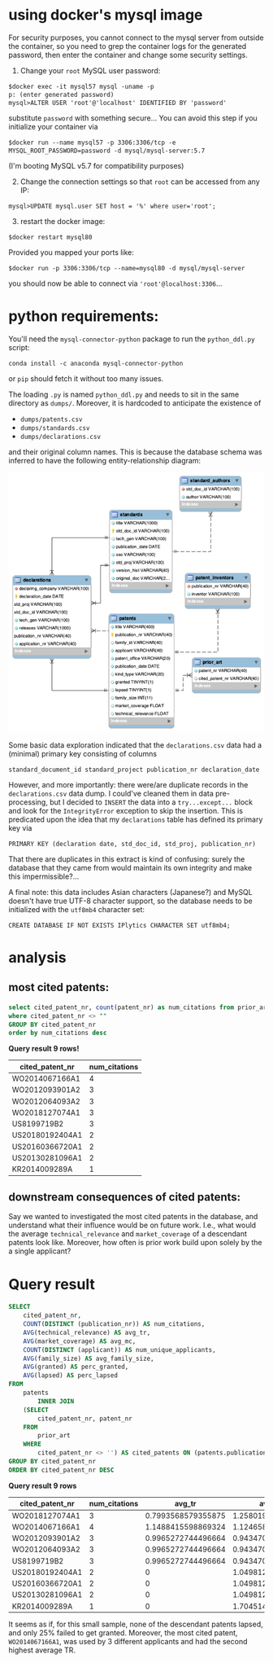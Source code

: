 # using docker's mysql image
For security purposes, you cannot connect to the mysql server from outside the container, so you need to grep the container logs for the generated password, then enter the container and change some security settings.

1. Change your `root` MySQL user password:
```
$docker exec -it mysql57 mysql -uname -p
p: (enter generated password)
mysql>ALTER USER 'root'@'localhost' IDENTIFIED BY 'password'
```
substitute `password` with something secure... You can avoid this step if you initialize your container via
```
$docker run --name mysql57 -p 3306:3306/tcp -e MYSQL_ROOT_PASSWORD=password -d mysql/mysql-server:5.7
```
(I'm booting MySQL v5.7 for compatibility purposes)

2. Change the connection settings so that `root` can be accessed from any IP:
```
mysql>UPDATE mysql.user SET host = '%' where user='root';
```
3. restart the docker image:
```
$docker restart mysql80
```
Provided you mapped your ports like:
```
$docker run -p 3306:3306/tcp --name=mysql80 -d mysql/mysql-server
```
you should now be able to connect via `'root'@localhost:3306`...

# python requirements:
You'll need the `mysql-connector-python` package to run the `python_ddl.py` script:
```
conda install -c anaconda mysql-connector-python
```
or `pip` should fetch it without too many issues.

The loading `.py` is named `python_ddl.py` and needs to sit in the same directory as
`dumps/`. Moreover, it is hardcoded to anticipate the existence of

* `dumps/patents.csv`
* `dumps/standards.csv`
* `dumps/declarations.csv`

and their original column names. This is because the database schema was inferred to have
the following entity-relationship diagram:

![](mwb-reverse-engineer.png)

Some basic data exploration indicated that the `declarations.csv` data had a (minimal) primary key consisting of columns
```
standard_document_id standard_project publication_nr declaration_date
```

However, and more importantly: there were/are duplicate records in the `declarations.csv` data dump. I could've cleaned them in data pre-processing, but I decided to `INSERT` the data into a `try...except...` block and look for the `IntegrityError` exception to skip the insertion. This is predicated upon the idea that my `declarations` table has defined its primary key via
```
PRIMARY KEY (declaration date, std_doc_id, std_proj, publication_nr)
```
That there are duplicates in this extract is kind of confusing: surely the database that they came from would maintain its own integrity and make this impermissible?...

A final note: this data includes Asian characters (Japanese?) and MySQL doesn't have true UTF-8 character support, so the database needs to be initialized with the `utf8mb4` character set:
```
CREATE DATABASE IF NOT EXISTS IPlytics CHARACTER SET utf8mb4;
```

# analysis

## most cited patents:
```sql
select cited_patent_nr, count(patent_nr) as num_citations from prior_art
where cited_patent_nr <> ""
GROUP BY cited_patent_nr
order by num_citations desc
```

**Query result 9 rows!**

cited_patent_nr | num_citations
--- | ---
WO2014067166A1 | 4
WO2012093901A2 | 3
WO2012064093A2 | 3
WO2018127074A1 | 3
US8199719B2 | 3
US20180192404A1 | 2
US20160366720A1 | 2
US20130281096A1 | 2
KR2014009289A | 1

## downstream consequences of cited patents:
Say we wanted to investigated the most cited patents in the database, and understand what
their influence would be on future work. I.e., what would the average `technical_relevance` and `market_coverage` of a descendant patents look like. Moreover, how often is prior work
build upon solely by the a single applicant?

# Query result
```sql
SELECT 
    cited_patent_nr,
    COUNT(DISTINCT (publication_nr)) AS num_citations,
    AVG(technical_relevance) AS avg_tr,
    AVG(market_coverage) AS avg_mc,
    COUNT(DISTINCT (applicant)) AS num_unique_applicants,
    AVG(family_size) AS avg_family_size,
    AVG(granted) AS perc_granted,
    AVG(lapsed) AS perc_lapsed
FROM
    patents
        INNER JOIN
    (SELECT 
        cited_patent_nr, patent_nr
    FROM
        prior_art
    WHERE
        cited_patent_nr <> '') AS cited_patents ON (patents.publication_nr = cited_patents.patent_nr)
GROUP BY cited_patent_nr
ORDER BY cited_patent_nr DESC
```

**Query result 9 rows**

cited_patent_nr | num_citations | avg_tr | avg_mc | num_unique_applicants | avg_family_size | perc_granted | perc_lapsed
--- | --- | --- | --- | --- | --- | --- | ---
WO2018127074A1 | 3 | 0.7993568579355875 | 1.2580192188421886 | 2 | 5.6667 | 0.6667 | 0
WO2014067166A1 | 4 | 1.1488415598869324 | 1.1246584430336952 | 3 | 4.75 | 0.75 | 0
WO2012093901A2 | 3 | 0.9965272744496664 | 0.9434707462787628 | 3 | 3.6667 | 0.6667 | 0
WO2012064093A2 | 3 | 0.9965272744496664 | 0.9434707462787628 | 3 | 3.6667 | 0.6667 | 0
US8199719B2 | 3 | 0.9965272744496664 | 0.9434707462787628 | 3 | 3.6667 | 0.6667 | 0
US20180192404A1 | 2 | 0 | 1.0498121529817581 | 2 | 4.5 | 1 | 0
US20160366720A1 | 2 | 0 | 1.0498121529817581 | 2 | 4.5 | 1 | 0
US20130281096A1 | 2 | 0 | 1.0498121529817581 | 2 | 4.5 | 1 | 0
KR2014009289A | 1 | 0 | 1.704514980316162 | 1 | 8 | 1 | 0

It seems as if, for this small sample, none of the descendant patents lapsed, and only 25%
failed to get granted. Moreover, the most cited patent, `WO2014067166A1`, was used by
3 different applicants and had the second highest average TR.